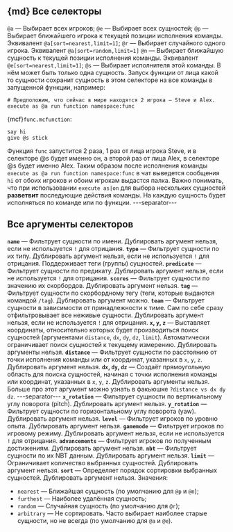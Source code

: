 ## {md} Все селекторы
`@a` — Выбирает всех игроков;
`@e` — Выбирает всех сущностей;
`@p` — Выбирает ближайшего игрока к текущей позиции исполнения команды. Эквивалент `@a[sort=nearest,limit=1]`;
`@r` — Выбирает случайного одного игрока. Эквивалент `@a[sort=random,limit=1]`
`@n` — Выбирает ближайшую сущность к текущей позиции исполнения команды. Эквивалент `@e[sort=nearest,limit=1]`;
`@s` — Выбирает исполнителя этой команды. В нём может быть только одна сущность. Запуск функции от лица какой то сущности сохранит сущность в этом селекторе на все команды в запущенной функции, например:
```
# Предположим, что сейчас в мире находятся 2 игрока — Steve и Alex.
execute as @a run function namespace:func
```
{mcf}`func.mcfunction`:
```
say hi
give @s stick
```
Функция `func` запустится 2 раза, 1 раз от лица игрока Steve, и в селекторе @s будет именно он, а второй раз от лица Alex, в селекторе @s будет именно Alex. Таким образом после исполнения команды `execute as @a run function namespace:func` в чат выведется сообщения `hi` от обоих игроков и обоим игрокам выдастся палка. Важно понимать, что при использовании `execute as|on` для выбора нескольких сущностей **разветвит** последующие действия команды. На каждую сущность будет исполняться по команде или по функции.
---separator---
## Все аргументы селекторов
**`name`** — Фильтрует сущности по имени. Дублировать аргумент нельзя, если не используется `!` для отрицания.
**`type`** — Фильтрует сущности по их типу. Дублировать аргумент нельзя, если не используется `!` для отрицания. Поддерживает теги (группы) сущностей.
**`predicate`** — Фильтрует сущности по предикату. Дублировать аргумент нельзя, если не используется `!` для отрицания.
**`scores`** — Фильтрует сущности по значению их скорбордов. Дублировать аргумент нельзя.
**`tag`** — Фильтрует сущности по скорбордному тегу (теги, которые выдаются командой `/tag`). Дублировать аргумент можно.
**`team`** — Фильтрует сущности в зависимости от принадлежности к тиме. Сам по себе сразу отфильтровывает все неживые сущности. Дублировать аргумент нельзя, если не используется `!` для отрицания.
**`x`, `y`, `z`** — Выставляет координаты, относительно которых будет производиться поиск сущностей (аргументами `distance`, `dx`, `dy`, `dz`, `limit`). Автоматически ограничивает поиск сущностей к текущему измерению. Дублировать аргументы нельзя.
**`distance`** — Фильтрует сущности по расстоянию от точки исполнения команды или от координат, указанных в `x`, `y`, `z`. Дублировать аргумент нельзя.
**`dx`, `dy`, `dz`** — Создаёт прямоугольную область для поиска сущностей, начиная с точки исполнения команды или координат, указанных в `x`, `y`, `z`. Дублировать аргументы нельзя. Больше про этот аргумент можно узнать в факьюшке `?distance vs dx dy dz`.
---separator---
**`x_rotation`** — Фильтрует сущности по вертикальному углу поворота (pitch). Дублировать аргумент нельзя.
**`y_rotation`** — Фильтрует сущности по горизонтальному углу поворота (yaw). Дублировать аргумент нельзя.
**`level`** — Фильтрует игроков по уровню опыта. Дублировать аргумент нельзя.
**`gamemode`** — Фильтрует игроков по игровому режиму. Дублировать аргумент нельзя, если не используется `!` для отрицания.
**`advancements`** — Фильтрует игроков по полученным достижениям. Дублировать аргумент нельзя.
**`nbt`** — Фильтрует сущности по их NBT данным. Дублировать аргумент нельзя.
**`limit`** — Ограничивает количество выбранных сущностей. Дублировать аргумент нельзя.
**`sort`** — Определяет порядок сортировки выбранных сущностей. Дублировать аргумент нельзя. Значения:
- `nearest` — Ближайшая сущность (по умолчанию для `@p` и `@n`);
- `furthest` — Наиболее удалённая сущность;
- `random` — Случайная сущность (по умолчанию для `@r`);
- `arbitrary` — Не сортировать. Часто выбирает наиболее старые сущности, но не всегда (по умолчанию для `@a` и `@e`).
